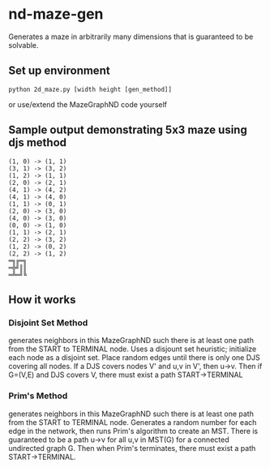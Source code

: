 # nd-maze-gen
Generates a maze in arbitrarily many dimensions that is guaranteed to be solvable.

## Set up environment
    python 2d_maze.py [width height [gen_method]]
or use/extend the MazeGraphND code yourself

## Sample output demonstrating 5x3 maze using djs method
    (1, 0) -> (1, 1)
    (3, 1) -> (3, 2)
    (1, 2) -> (1, 1)
    (2, 0) -> (2, 1)
    (4, 1) -> (4, 2)
    (4, 1) -> (4, 0)
    (1, 1) -> (0, 1)
    (2, 0) -> (3, 0)
    (4, 0) -> (3, 0)
    (0, 0) -> (1, 0)
    (1, 1) -> (2, 1)
    (2, 2) -> (3, 2)
    (1, 2) -> (0, 2)
    (2, 2) -> (1, 2)
    ═╗╔═╗
    ═╬╝║║
    ═╩═╝╚

## How it works
### Disjoint Set Method
generates neighbors in this MazeGraphND such there is at least one path from the START to TERMINAL node. Uses a disjount set heuristic; initialize each node as a disjoint set. Place random edges until there is only one DJS covering all nodes. If a DJS covers nodes V' and u,v in V', then u->v. Then if G=(V,E) and DJS covers V, there must exist a path START->TERMINAL

### Prim's Method
generates neighbors in this MazeGraphND such there is at least one path from the START to TERMINAL node. Generates a random number for each edge in the network, then runs Prim's algorithm to create an MST. There is guaranteed to be a path u->v for all u,v in MST(G) for a connected undirected graph G. Then when Prim's terminates, there must exist a path START->TERMINAL.
